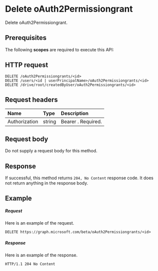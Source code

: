 # Delete oAuth2Permissiongrant

Delete oAuth2Permissiongrant.
## Prerequisites
The following **scopes** are required to execute this API: 
## HTTP request
<!-- { "blockType": "ignored" } -->
```http
DELETE /oAuth2Permissiongrants/<id>
DELETE /users/<id | userPrincipalName>/oAuth2Permissiongrants/<id>
DELETE /drive/root/createdByUser/oAuth2Permissiongrants/<id>

```
## Request headers
| Name       | Type | Description|
|:---------------|:--------|:----------|
| Authorization  | string  | Bearer <token>. Required. |

## Request body
Do not supply a request body for this method.


## Response
If successful, this method returns `204, No Content` response code. It does not return anything in the response body.

## Example
##### Request
Here is an example of the request.
<!-- {
  "blockType": "request",
  "name": "delete_oAuth2Permissiongrant"
}-->
```http
DELETE https://graph.microsoft.com/beta/oAuth2Permissiongrants/<id>
```
##### Response
Here is an example of the response. 
<!-- {
  "blockType": "response",
  "truncated": true
} -->
```http
HTTP/1.1 204 No Content
```

<!-- uuid: 8fcb5dbc-d5aa-4681-8e31-b001d5168d79
2015-10-25 14:57:30 UTC -->
<!-- {
  "type": "#page.annotation",
  "description": "Delete oAuth2Permissiongrant",
  "keywords": "",
  "section": "documentation",
  "tocPath": ""
}-->

<!-- {
  "type": "#page.annotation",
  "description": "Delete oAuth2PermissionGrant.",
  "tocPath": "/beta reference/Directory/oauth2 permission grant/Delete oauth2 permission grant",
  "apiVersion": "beta",
  "section": "documentation",
  "canonicalURL": ""
} -->
